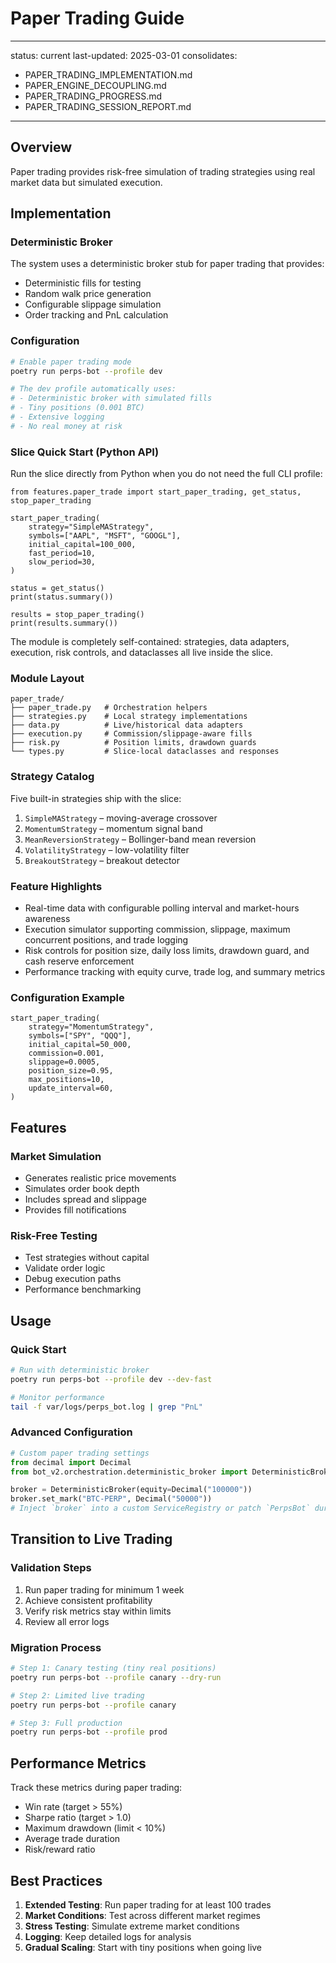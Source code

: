 # Paper Trading Guide

---
status: current
last-updated: 2025-03-01
consolidates:
  - PAPER_TRADING_IMPLEMENTATION.md
  - PAPER_ENGINE_DECOUPLING.md
  - PAPER_TRADING_PROGRESS.md
  - PAPER_TRADING_SESSION_REPORT.md
---

## Overview

Paper trading provides risk-free simulation of trading strategies using real market data but simulated execution.

## Implementation

### Deterministic Broker
The system uses a deterministic broker stub for paper trading that provides:
- Deterministic fills for testing
- Random walk price generation
- Configurable slippage simulation
- Order tracking and PnL calculation

### Configuration
```bash
# Enable paper trading mode
poetry run perps-bot --profile dev

# The dev profile automatically uses:
# - Deterministic broker with simulated fills
# - Tiny positions (0.001 BTC)
# - Extensive logging
# - No real money at risk
```

### Slice Quick Start (Python API)

Run the slice directly from Python when you do not need the full CLI profile:

    from features.paper_trade import start_paper_trading, get_status, stop_paper_trading

    start_paper_trading(
        strategy="SimpleMAStrategy",
        symbols=["AAPL", "MSFT", "GOOGL"],
        initial_capital=100_000,
        fast_period=10,
        slow_period=30,
    )

    status = get_status()
    print(status.summary())

    results = stop_paper_trading()
    print(results.summary())

The module is completely self-contained: strategies, data adapters, execution, risk controls, and dataclasses all live inside the slice.

### Module Layout

    paper_trade/
    ├── paper_trade.py   # Orchestration helpers
    ├── strategies.py    # Local strategy implementations
    ├── data.py          # Live/historical data adapters
    ├── execution.py     # Commission/slippage-aware fills
    ├── risk.py          # Position limits, drawdown guards
    └── types.py         # Slice-local dataclasses and responses

### Strategy Catalog

Five built-in strategies ship with the slice:
1. `SimpleMAStrategy` – moving-average crossover
2. `MomentumStrategy` – momentum signal band
3. `MeanReversionStrategy` – Bollinger-band mean reversion
4. `VolatilityStrategy` – low-volatility filter
5. `BreakoutStrategy` – breakout detector

### Feature Highlights

- Real-time data with configurable polling interval and market-hours awareness
- Execution simulator supporting commission, slippage, maximum concurrent positions, and trade logging
- Risk controls for position size, daily loss limits, drawdown guard, and cash reserve enforcement
- Performance tracking with equity curve, trade log, and summary metrics

### Configuration Example

    start_paper_trading(
        strategy="MomentumStrategy",
        symbols=["SPY", "QQQ"],
        initial_capital=50_000,
        commission=0.001,
        slippage=0.0005,
        position_size=0.95,
        max_positions=10,
        update_interval=60,
    )

## Features

### Market Simulation
- Generates realistic price movements
- Simulates order book depth
- Includes spread and slippage
- Provides fill notifications

### Risk-Free Testing
- Test strategies without capital
- Validate order logic
- Debug execution paths
- Performance benchmarking

## Usage

### Quick Start
```bash
# Run with deterministic broker
poetry run perps-bot --profile dev --dev-fast

# Monitor performance
tail -f var/logs/perps_bot.log | grep "PnL"
```

### Advanced Configuration
```python
# Custom paper trading settings
from decimal import Decimal
from bot_v2.orchestration.deterministic_broker import DeterministicBroker

broker = DeterministicBroker(equity=Decimal("100000"))
broker.set_mark("BTC-PERP", Decimal("50000"))
# Inject `broker` into a custom ServiceRegistry or patch `PerpsBot` during tests
```

## Transition to Live Trading

### Validation Steps
1. Run paper trading for minimum 1 week
2. Achieve consistent profitability
3. Verify risk metrics stay within limits
4. Review all error logs

### Migration Process
```bash
# Step 1: Canary testing (tiny real positions)
poetry run perps-bot --profile canary --dry-run

# Step 2: Limited live trading
poetry run perps-bot --profile canary

# Step 3: Full production
poetry run perps-bot --profile prod
```

## Performance Metrics

Track these metrics during paper trading:
- Win rate (target > 55%)
- Sharpe ratio (target > 1.0)
- Maximum drawdown (limit < 10%)
- Average trade duration
- Risk/reward ratio

## Best Practices

1. **Extended Testing**: Run paper trading for at least 100 trades
2. **Market Conditions**: Test across different market regimes
3. **Stress Testing**: Simulate extreme market conditions
4. **Logging**: Keep detailed logs for analysis
5. **Gradual Scaling**: Start with tiny positions when going live
